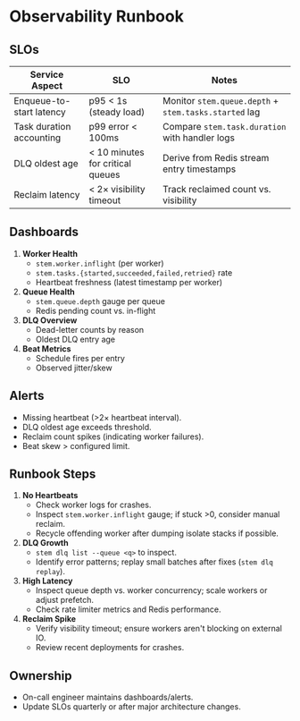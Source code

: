 # Observability Runbook

## SLOs
| Service Aspect | SLO | Notes |
| --- | --- | --- |
| Enqueue-to-start latency | p95 < 1s (steady load) | Monitor `stem.queue.depth` + `stem.tasks.started` lag |
| Task duration accounting | p99 error < 100ms | Compare `stem.task.duration` with handler logs |
| DLQ oldest age | < 10 minutes for critical queues | Derive from Redis stream entry timestamps |
| Reclaim latency | < 2× visibility timeout | Track reclaimed count vs. visibility |

## Dashboards
1. **Worker Health**
   - `stem.worker.inflight` (per worker)
   - `stem.tasks.{started,succeeded,failed,retried}` rate
   - Heartbeat freshness (latest timestamp per worker)
2. **Queue Health**
   - `stem.queue.depth` gauge per queue
   - Redis pending count vs. in-flight
3. **DLQ Overview**
   - Dead-letter counts by reason
   - Oldest DLQ entry age
4. **Beat Metrics**
   - Schedule fires per entry
   - Observed jitter/skew

## Alerts
- Missing heartbeat (>2× heartbeat interval).
- DLQ oldest age exceeds threshold.
- Reclaim count spikes (indicating worker failures).
- Beat skew > configured limit.

## Runbook Steps
1. **No Heartbeats**
   - Check worker logs for crashes.
   - Inspect `stem.worker.inflight` gauge; if stuck >0, consider manual reclaim.
   - Recycle offending worker after dumping isolate stacks if possible.
2. **DLQ Growth**
   - `stem dlq list --queue <q>` to inspect.
   - Identify error patterns; replay small batches after fixes (`stem dlq replay`).
3. **High Latency**
   - Inspect queue depth vs. worker concurrency; scale workers or adjust prefetch.
   - Check rate limiter metrics and Redis performance.
4. **Reclaim Spike**
   - Verify visibility timeout; ensure workers aren't blocking on external IO.
   - Review recent deployments for crashes.

## Ownership
- On-call engineer maintains dashboards/alerts.
- Update SLOs quarterly or after major architecture changes.
